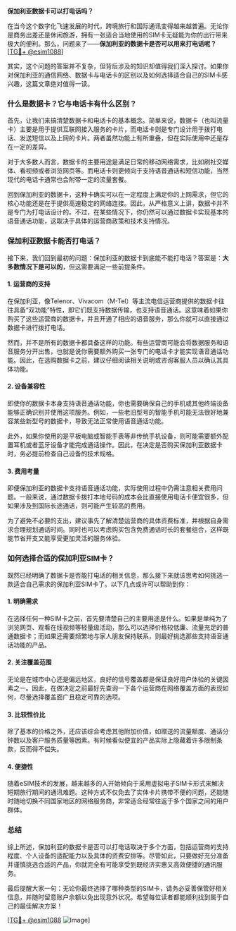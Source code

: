 **保加利亚数据卡可以打电话吗？**

在当今这个数字化飞速发展的时代，跨境旅行和国际通讯变得越来越普遍。无论你是商务出差还是休闲旅游，拥有一张适合当地使用的SIM卡无疑能为你的出行带来极大的便利。那么，问题来了——**保加利亚的数据卡是否可以用来打电话呢？** [[TG💪+ @esim1088](https://t.me/s/esim1088)]

其实，这个问题的答案并不复杂，但背后涉及的知识却值得我们深入探讨。如果你对保加利亚的通信网络、数据卡与电话卡的区别以及如何选择适合自己的SIM卡感兴趣，这篇文章绝对值得一读。

### 什么是数据卡？它与电话卡有什么区别？

首先，让我们来搞清楚数据卡和电话卡的基本概念。简单来说，数据卡（也叫流量卡）主要是用于提供互联网接入服务的卡片，而电话卡则是专门设计用于拨打电话、发送短信以及上网的卡片。两者虽然功能上有所重叠，但在实际使用中还是存在一定的差异。

对于大多数人而言，数据卡的主要用途是满足日常的移动网络需求，比如刷社交媒体、看视频或者浏览网页等。而电话卡则更倾向于支持语音通话和短信功能，当然现代的电话卡通常也会附带一定的流量套餐。

回到保加利亚的数据卡，这种卡确实可以在一定程度上满足你的上网需求，但它的核心功能还是在于提供高速稳定的网络连接。因此，从严格意义上讲，数据卡并不是专门为打电话设计的。不过，在某些情况下，你仍然可以通过数据卡实现基本的语音通话功能，这取决于具体的运营商政策和技术支持情况。

### 保加利亚数据卡能否打电话？

接下来，我们回到最初的问题：保加利亚的数据卡到底能不能打电话？答案是：**大多数情况下是可以的**，但这需要满足一些前提条件。

#### 1. **运营商的支持**
在保加利亚，像Telenor、Vivacom（M-Tel）等主流电信运营商提供的数据卡往往具备“双功能”特性，即它们既支持数据传输，也支持语音通话。这意味着如果你购买了这些运营商的数据卡，并且开通了相应的语音服务，那么你就可以直接通过数据卡进行拨打电话。

然而，并不是所有的数据卡都具备这样的功能。有些运营商可能会将数据服务和语音服务分开出售，也就是说你需要额外购买一张专门的电话卡才能实现语音通话功能。因此，在选购数据卡之前，建议仔细阅读相关说明或咨询客服人员以确认其具体功能。

#### 2. **设备兼容性**
即使你的数据卡本身支持语音通话功能，你也需要确保自己的手机或其他终端设备能够正确识别并使用这项服务。例如，一些老旧型号的智能手机可能无法很好地兼容某些新型号的数据卡，导致无法正常使用语音通话功能。

此外，如果你使用的是平板电脑或智能手表等非传统手机设备，则可能需要额外配置耳机或者蓝牙设备才能完成通话操作。因此，在决定是否购买保加利亚数据卡时，务必提前检查自己设备的技术规格。

#### 3. **费用考量**
即便保加利亚的数据卡支持语音通话功能，实际使用过程中仍需注意相关费用问题。一般来说，通过数据卡拨打本地号码的成本会比直接使用电话卡便宜很多，但如果涉及到国际长途通话，则可能产生较高的费用。

为了避免不必要的支出，建议事先了解清楚运营商的具体资费标准，并根据自身需求合理规划通话时间。同时也可以考虑购买包含免费通话时长的套餐组合，这样既能节省开支又能享受更加灵活的服务体验。

### 如何选择合适的保加利亚SIM卡？

既然已经明确了数据卡是否能打电话的相关信息，那么接下来就该思考如何挑选一款适合自己需求的保加利亚SIM卡了。以下几点或许可以帮助到你：

#### 1. **明确需求**
在选择任何一种SIM卡之前，首先要清楚自己的主要用途是什么。如果是单纯为了浏览网页、观看在线视频等轻量级活动，那么可以选择价格较低廉、流量充足的普通数据卡；而如果还需要频繁地与家人朋友保持联系，则最好挑选那些支持语音通话功能的产品。

#### 2. **关注覆盖范围**
无论是在城市中心还是偏远地区，良好的信号覆盖都是保证良好用户体验的关键因素之一。因此，在做决定之前最好先查询一下各个运营商在网络覆盖方面的表现如何，尽量选择覆盖面广且稳定可靠的选项。

#### 3. **比较性价比**
除了基本的价格之外，还应该综合考虑其他附加价值，如赠送的流量额度、通话分钟数以及客户服务质量等因素。有时候看似便宜的产品实际上隐藏着许多限制条款，反而得不偿失。

#### 4. **便捷性**
随着eSIM技术的发展，越来越多的人开始倾向于采用虚拟电子SIM卡形式来解决短期旅行期间的通讯难题。这种方式不仅免去了实体卡片携带不便的问题，还能随时随地切换不同国家地区的网络服务商，非常适合经常往返于多个国家之间的用户群体。

### 总结

综上所述，保加利亚的数据卡是否可以打电话取决于多个方面，包括运营商的支持程度、个人设备的适配能力以及具体的资费安排等。尽管如此，只要做好充分准备并谨慎挑选合适的产品，你就完全有可能享受到既经济实惠又高效便捷的通讯服务。

最后提醒大家一句：无论你最终选择了哪种类型的SIM卡，请务必妥善保管好相关信息，并随时留意账户余额以免出现意外状况。希望每位读者都能顺利找到属于自己的最佳解决方案！

[[TG💪+ @esim1088](https://t.me/s/esim1088) ![Image](https://i.postimg.cc/4NQfJmqS/Snipaste-2025-05-13-00-14-12.png)]